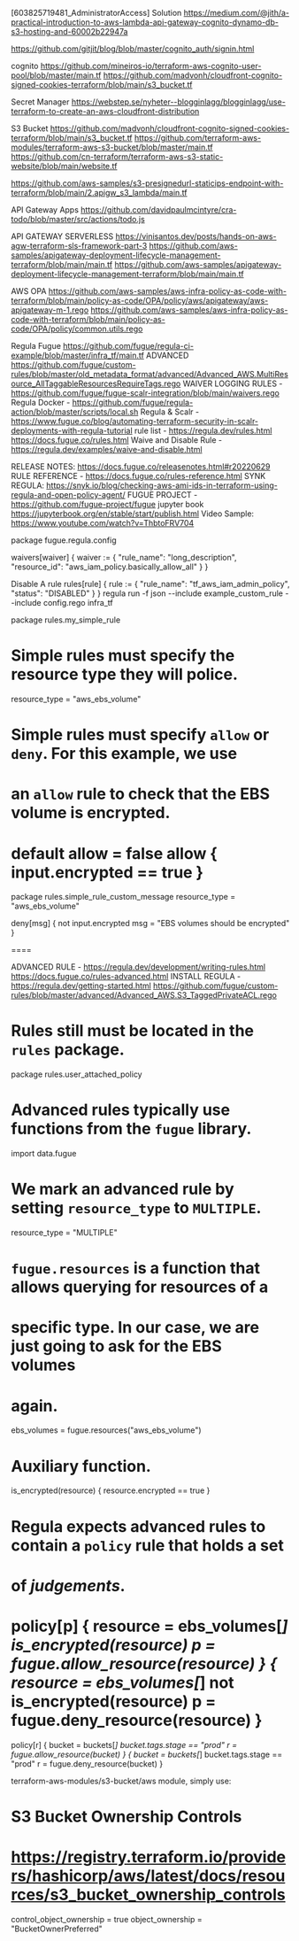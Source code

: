[603825719481_AdministratorAccess]
Solution
https://medium.com/@jith/a-practical-introduction-to-aws-lambda-api-gateway-cognito-dynamo-db-s3-hosting-and-60002b22947a

https://github.com/gitjit/blog/blob/master/cognito_auth/signin.html

cognito
https://github.com/mineiros-io/terraform-aws-cognito-user-pool/blob/master/main.tf
https://github.com/madvonh/cloudfront-cognito-signed-cookies-terraform/blob/main/s3_bucket.tf

Secret Manager
https://webstep.se/nyheter--blogginlagg/blogginlagg/use-terraform-to-create-an-aws-cloudfront-distribution

S3 Bucket
https://github.com/madvonh/cloudfront-cognito-signed-cookies-terraform/blob/main/s3_bucket.tf
https://github.com/terraform-aws-modules/terraform-aws-s3-bucket/blob/master/main.tf
https://github.com/cn-terraform/terraform-aws-s3-static-website/blob/main/website.tf

https://github.com/aws-samples/s3-presignedurl-staticips-endpoint-with-terraform/blob/main/2.apigw_s3_lambda/main.tf


API Gateway Apps
https://github.com/davidpaulmcintyre/cra-todo/blob/master/src/actions/todo.js

API GATEWAY SERVERLESS
https://vinisantos.dev/posts/hands-on-aws-agw-terraform-sls-framework-part-3
https://github.com/aws-samples/apigateway-deployment-lifecycle-management-terraform/blob/main/main.tf
https://github.com/aws-samples/apigateway-deployment-lifecycle-management-terraform/blob/main/main.tf


AWS OPA
https://github.com/aws-samples/aws-infra-policy-as-code-with-terraform/blob/main/policy-as-code/OPA/policy/aws/apigateway/aws-apigateway-m-1.rego
https://github.com/aws-samples/aws-infra-policy-as-code-with-terraform/blob/main/policy-as-code/OPA/policy/common.utils.rego

Regula Fugue
https://github.com/fugue/regula-ci-example/blob/master/infra_tf/main.tf
ADVANCED
https://github.com/fugue/custom-rules/blob/master/old_metadata_format/advanced/Advanced_AWS.MultiResource_AllTaggableResourcesRequireTags.rego
WAIVER LOGGING RULES - https://github.com/fugue/fugue-scalr-integration/blob/main/waivers.rego
Regula Docker -  https://github.com/fugue/regula-action/blob/master/scripts/local.sh
Regula & Scalr - https://www.fugue.co/blog/automating-terraform-security-in-scalr-deployments-with-regula-tutorial
rule list - https://regula.dev/rules.html
https://docs.fugue.co/rules.html
Waive and Disable Rule - https://regula.dev/examples/waive-and-disable.html

RELEASE NOTES: https://docs.fugue.co/releasenotes.html#r20220629
RULE REFERENCE - https://docs.fugue.co/rules-reference.html
SYNK REGULA: https://snyk.io/blog/checking-aws-ami-ids-in-terraform-using-regula-and-open-policy-agent/
FUGUE PROJECT - https://github.com/fugue-project/fugue
jupyter book
https://jupyterbook.org/en/stable/start/publish.html
Video Sample: https://www.youtube.com/watch?v=ThbtoFRV704

package fugue.regula.config

waivers[waiver] {
  waiver := {
    "rule_name": "long_description",
    "resource_id": "aws_iam_policy.basically_allow_all"
  }
}

Disable A rule
rules[rule] {
  rule := {
    "rule_name": "tf_aws_iam_admin_policy",
    "status": "DISABLED"
  }
}
regula run -f json --include example_custom_rule --include config.rego infra_tf

package rules.my_simple_rule

# Simple rules must specify the resource type they will police.
resource_type = "aws_ebs_volume"

# Simple rules must specify `allow` or `deny`.  For this example, we use
# an `allow` rule to check that the EBS volume is encrypted.
default allow = false
allow {
  input.encrypted == true
}
===
package rules.simple_rule_custom_message
resource_type = "aws_ebs_volume"

deny[msg] {
  not input.encrypted
  msg = "EBS volumes should be encrypted"
}

====

ADVANCED RULE - https://regula.dev/development/writing-rules.html
https://docs.fugue.co/rules-advanced.html
INSTALL REGULA - https://regula.dev/getting-started.html
https://github.com/fugue/custom-rules/blob/master/advanced/Advanced_AWS.S3_TaggedPrivateACL.rego

# Rules still must be located in the `rules` package.
package rules.user_attached_policy

# Advanced rules typically use functions from the `fugue` library.
import data.fugue

# We mark an advanced rule by setting `resource_type` to `MULTIPLE`.
resource_type = "MULTIPLE"

# `fugue.resources` is a function that allows querying for resources of a
# specific type.  In our case, we are just going to ask for the EBS volumes
# again.
ebs_volumes = fugue.resources("aws_ebs_volume")

# Auxiliary function.
is_encrypted(resource) {
  resource.encrypted == true
}

# Regula expects advanced rules to contain a `policy` rule that holds a set
# of _judgements_.
policy[p] {
  resource = ebs_volumes[_]
  is_encrypted(resource)
  p = fugue.allow_resource(resource)
} {
  resource = ebs_volumes[_]
  not is_encrypted(resource)
  p = fugue.deny_resource(resource)
}
=====

policy[r] {
  bucket = buckets[_]
  bucket.tags.stage == "prod"
  r = fugue.allow_resource(bucket)
} {
  bucket = buckets[_]
  bucket.tags.stage == "prod"
  r = fugue.deny_resource(bucket)
}


terraform-aws-modules/s3-bucket/aws module, simply use:

# S3 Bucket Ownership Controls
# https://registry.terraform.io/providers/hashicorp/aws/latest/docs/resources/s3_bucket_ownership_controls
control_object_ownership = true
object_ownership         = "BucketOwnerPreferred"
